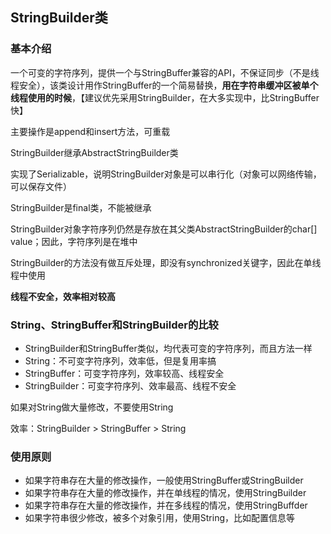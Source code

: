 ## StringBuilder类

### 基本介绍

一个可变的字符序列，提供一个与StringBuffer兼容的API，不保证同步（不是线程安全），该类设计用作StringBuffer的一个简易替换，**用在字符串缓冲区被单个线程使用的时候**，【建议优先采用StringBuilder，在大多实现中，比StringBuffer快】

主要操作是append和insert方法，可重载



StringBuilder继承AbstractStringBuilder类

实现了Serializable，说明StringBuilder对象是可以串行化（对象可以网络传输，可以保存文件）

StringBuilder是final类，不能被继承

StringBuilder对象字符序列仍然是存放在其父类AbstractStringBuilder的char[] value；因此，字符序列是在堆中

StringBuilder的方法没有做互斥处理，即没有synchronized关键字，因此在单线程中使用

**线程不安全，效率相对较高**



### String、StringBuffer和StringBuilder的比较

- StringBuilder和StringBuffer类似，均代表可变的字符序列，而且方法一样
- String：不可变字符序列，效率低，但是复用率搞
- StringBuffer：可变字符序列，效率较高、线程安全
- StringBuilder：可变字符序列、效率最高、线程不安全

如果对String做大量修改，不要使用String

效率：StringBuilder > StringBuffer > String



### 使用原则

- 如果字符串存在大量的修改操作，一般使用StringBuffer或StringBuilder
- 如果字符串存在大量的修改操作，并在单线程的情况，使用StringBuilder
- 如果字符串存在大量的修改操作，并在多线程的情况，使用StringBuffder
- 如果字符串很少修改，被多个对象引用，使用String，比如配置信息等